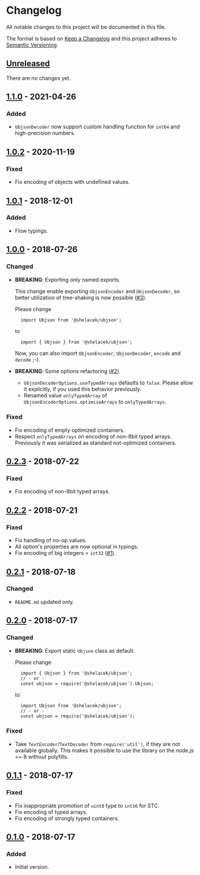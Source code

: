# Changelog

All notable changes to this project will be documented in this file.

The format is based on [Keep a Changelog](http://keepachangelog.com/en/1.0.0/)
and this project adheres to [Semantic Versioning](http://semver.org/spec/v2.0.0.html).


## [Unreleased]

There are no changes yet.


## [1.1.0] - 2021-04-26

### Added

- `UbjsonDecoder` now support custom handling function for `int64` and high-precision numbers.


## [1.0.2] - 2020-11-19

### Fixed

- Fix encoding of objects with undefined values.


## [1.0.1] - 2018-12-01

### Added

- Flow typings.


## [1.0.0] - 2018-07-26

### Changed

- **BREAKING**: Exporting only named exports.

    This change enable exporting `UbjsonEncoder` and `UbjsonDecoder`, so better utilization
    of tree-shaking is now possible ([#3](https://bitbucket.org/shelacek/ubjson/issues/3)).
      
    Please change

        import Ubjson from '@shelacek/ubjson';

    to

        import { Ubjson } from '@shelacek/ubjson';
  
    Now, you can also import `UbjsonEncoder`, `UbjsonDecoder`, `encode` and `decode` ;-).

- **BREAKING**: Some options refactoring ([#2](https://bitbucket.org/shelacek/ubjson/issues/2)).
    - `UbjsonDecoderOptions.useTypedArrays` defaults to `false`. Please allow it explicitly, if you
      used this behavior previously.
    - Renamed value `onlyTypedArray` of `UbjsonEncoderOptions.optimizeArrays` to `onlyTypedArrays`.


### Fixed

- Fix encoding of empty optimized containers.
- Respect `onlyTypedArrays` on encoding of non-8bit typed arrays. Previously it was serialized
  as standard not-optimized containers.


## [0.2.3] - 2018-07-22

### Fixed

- Fix encoding of non-8bit typed arrays.


## [0.2.2] - 2018-07-21

### Fixed

- Fix handling of no-op values.
- All option's properties are now optional in typings.
- Fix encoding of big integers > `int32` ([#1](https://bitbucket.org/shelacek/ubjson/issues/1)).


## [0.2.1] - 2018-07-18

### Changed

-  `README.md` updated only.


## [0.2.0] - 2018-07-17

### Changed

- **BREAKING**: Export static `Ubjson` class as default.

    Please change

        import { Ubjson } from '@shelacek/ubjson';
        // - or -
        const ubjson = require('@shelacek/ubjson').Ubjson;

    to

        import Ubjson from '@shelacek/ubjson';
        // - or -
        const ubjson = require('@shelacek/ubjson');


### Fixed

- Take `TextEncoder`/`TextDecoder` from `require('util')`, if they are not available globally.
  This makes it possible to use the library on the *node.js* >= 8 without polyfills.


## [0.1.1] - 2018-07-17

### Fixed

- Fix inappropriate promotion of `uint8` type to `int16` for STC.
- Fix encoding of typed arrays.
- Fix encoding of strongly typed containers.


## [0.1.0] - 2018-07-17

### Added

- Initial version.


[Unreleased]: https://bitbucket.org/shelacek/ubjson/branches/compare/master..v1.1.0
[1.1.0]: https://bitbucket.org/shelacek/ubjson/branches/compare/v1.1.0..v1.0.2
[1.0.2]: https://bitbucket.org/shelacek/ubjson/branches/compare/v1.0.2..v1.0.1
[1.0.1]: https://bitbucket.org/shelacek/ubjson/branches/compare/v1.0.1..v1.0.0
[1.0.0]: https://bitbucket.org/shelacek/ubjson/branches/compare/v1.0.0..v0.2.3
[0.2.3]: https://bitbucket.org/shelacek/ubjson/branches/compare/v0.2.3..v0.2.2
[0.2.2]: https://bitbucket.org/shelacek/ubjson/branches/compare/v0.2.2..v0.2.1
[0.2.1]: https://bitbucket.org/shelacek/ubjson/branches/compare/v0.2.1..v0.2.0
[0.2.0]: https://bitbucket.org/shelacek/ubjson/branches/compare/v0.2.0..v0.1.1
[0.1.1]: https://bitbucket.org/shelacek/ubjson/branches/compare/v0.1.1..v0.1.0
[0.1.0]: https://bitbucket.org/shelacek/ubjson/commits/tag/v0.1.0
